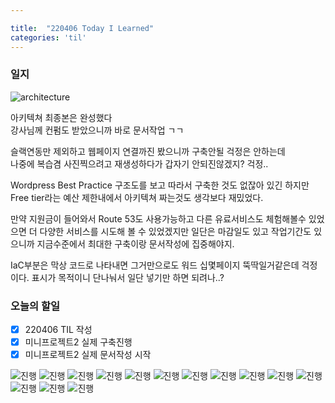 ```yaml
---

title:  "220406 Today I Learned"
categories: 'til'
---
```

<!-- 
![aas](/assets/til/220328til1.png)

<img src="/assets/til/220328til1.png" width="100%" height="100%"> -->



### 일지

![architecture](/assets/til/220406.png)

아키텍쳐 최종본은 완성했다   
강사님께 컨펌도 받았으니까 바로 문서작업 ㄱㄱ  

슬랙연동만 제외하고 웹페이지 연결까진 봤으니까 구축안될 걱정은 안하는데        
나중에 복습겸 사진찍으려고 재생성하다가 갑자기 안되진않겠지? 걱정..    

Wordpress Best Practice 구조도를 보고 따라서 구축한 것도 없잖아 있긴 하지만   
Free tier라는 예산 제한내에서 아키텍쳐 짜는것도 생각보다 재밌었다.     

만약 지원금이 들어와서 Route 53도 사용가능하고 다른 유료서비스도 체험해볼수 있었으면 더 다양한 서비스를 시도해 볼 수 있었겠지만
일단은 마감일도 있고 작업기간도 있으니까 지금수준에서 최대한 구축이랑 문서작성에 집중해야지.       

IaC부분은 막상 코드로 나타내면 그거만으로도 워드 십몇페이지 뚝딱일거같은데 걱정이다. 표시가 목적이니 단나눠서 일단 넣기만 하면 되려나..?     



### 오늘의 할일

- [x] 220406 TIL 작성
- [x] 미니프로젝트2 실제 구축진행
- [x] 미니프로젝트2 실제 문서작성 시작

![진행](/assets/til/2204061.png)
![진행](/assets/til/2204062.png)
![진행](/assets/til/2204063.png)
![진행](/assets/til/2204064.png)
![진행](/assets/til/2204065.png)
![진행](/assets/til/2204066.png)
![진행](/assets/til/2204067.png)
![진행](/assets/til/2204068.png)
![진행](/assets/til/2204069.png)
![진행](/assets/til/22040610.png)
![진행](/assets/til/22040611.png)
![진행](/assets/til/22040612.png)
![진행](/assets/til/22040613.png)
![진행](/assets/til/22040614.png)

